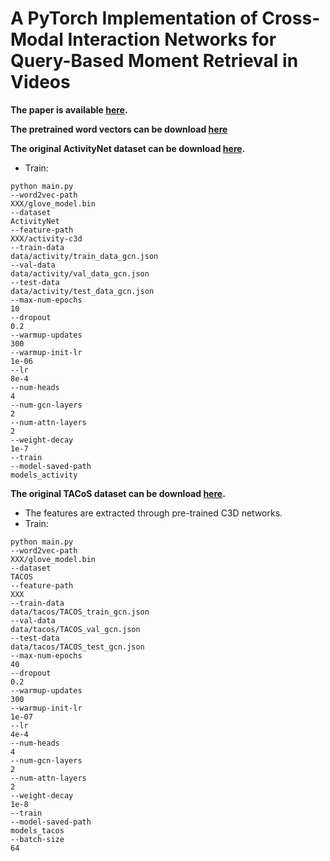 # A PyTorch Implementation of Cross-Modal Interaction Networks for Query-Based Moment Retrieval in Videos

**The paper is available [here](https://arxiv.org/abs/1906.02497).**

**The pretrained word vectors can be download [here](https://nlp.stanford.edu/projects/glove/)**

**The original ActivityNet dataset can be download [here](http://activity-net.org/download.html).**
+ Train:
```
python main.py
--word2vec-path
XXX/glove_model.bin
--dataset
ActivityNet
--feature-path
XXX/activity-c3d
--train-data
data/activity/train_data_gcn.json
--val-data
data/activity/val_data_gcn.json
--test-data
data/activity/test_data_gcn.json
--max-num-epochs
10
--dropout
0.2
--warmup-updates
300
--warmup-init-lr
1e-06
--lr
8e-4
--num-heads
4
--num-gcn-layers
2
--num-attn-layers
2
--weight-decay
1e-7
--train
--model-saved-path
models_activity
```

**The original TACoS dataset can be download [here](http://www.coli.uni-saarland.de/projects/smile/page.php?id=tacos).**
+ The features are extracted through pre-trained C3D networks.
+ Train:
```
python main.py
--word2vec-path
XXX/glove_model.bin
--dataset
TACOS
--feature-path
XXX
--train-data
data/tacos/TACOS_train_gcn.json
--val-data
data/tacos/TACOS_val_gcn.json
--test-data
data/tacos/TACOS_test_gcn.json
--max-num-epochs
40
--dropout
0.2
--warmup-updates
300
--warmup-init-lr
1e-07
--lr
4e-4
--num-heads
4
--num-gcn-layers
2
--num-attn-layers
2
--weight-decay
1e-8
--train
--model-saved-path
models_tacos
--batch-size
64
```

